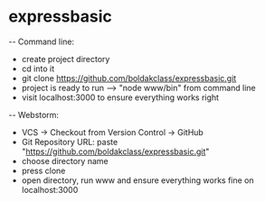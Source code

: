 # expressbasic
-- Command line:
- create project directory
- cd into it
- git clone https://github.com/boldakclass/expressbasic.git
- project is ready to run --> "node www/bin" from command line
- visit localhost:3000 to ensure everything works right

-- Webstorm:
- VCS -> Checkout from Version Control -> GitHub
- Git Repository URL: paste "https://github.com/boldakclass/expressbasic.git"
- choose directory name
- press clone
- open directory, run www and ensure everything works fine on localhost:3000
